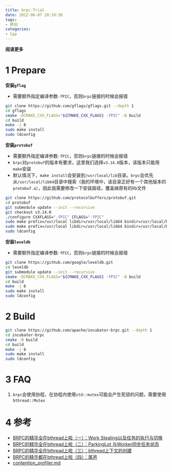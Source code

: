 ```yaml
---
title: brpc-Trial
date: 2022-06-07 20:10:30
tags: 
- 原创
categories: 
- Cpp
---
```


**阅读更多**

<!--more-->

# 1 Prepare

**安装`gflag`**

* 需要额外指定编译参数`-fPIC`，否则`brpc`链接的时候会报错

```sh
git clone https://github.com/gflags/gflags.git --depth 1
cd gflags
cmake -DCMAKE_CXX_FLAGS="${CMAKE_CXX_FLAGS} -fPIC" -B build
cd build
make -j 6
sudo make install
sudo ldconfig
```

**安装`protobuf`**

* 需要额外指定编译参数`-fPIC`，否则`brpc`链接的时候会报错
* `brpc`对`protobuf`的版本有要求，这里我们选择`v3.14.0`版本，该版本只能用`make`安装
* 默认情况下，`make install`会安装到`/usr/local/lib`目录。`brpc`会优先从`/usr/local/lib64`目录中搜索（我的环境中，该目录正好有一个其他版本的`protobuf.a`），因此我需要修改一下安装路径，覆盖掉原有的lib文件

```sh
git clone https://github.com/protocolbuffers/protobuf.git
cd protobuf
git submodule update --init --recursive
git checkout v3.14.0
./configure CXXFLAGS="-fPIC" CFLAGS="-fPIC"
sudo make prefix=/usr/local libdir=/usr/local/lib64 bindir=/usr/local/bin -j 6
sudo make prefix=/usr/local libdir=/usr/local/lib64 bindir=/usr/local/bin install
sudo ldconfig
```

**安装`leveldb`**

* 需要额外指定编译参数`-fPIC`，否则`brpc`链接的时候会报错

```sh
git clone https://github.com/google/leveldb.git
cd leveldb
git submodule update --init --recursive
cmake -DCMAKE_CXX_FLAGS="${CMAKE_CXX_FLAGS} -fPIC" -B build
cd build
make -j 6
sudo make install
sudo ldconfig
```

# 2 Build

```sh
git clone https://github.com/apache/incubator-brpc.git --depth 1
cd incubator-brpc
cmake -B build
cd build
make -j 6
sudo make install
sudo ldconfig
```

# 3 FAQ

1. `brpc`会使用协程，在协程内使用`std::mutex`可能会产生死锁的问题，需要使用`bthread::Mutex`

# 4 参考

* [BRPC的精华全在bthread上啦（一）：Work Stealing以及任务的执行与切换](https://zhuanlan.zhihu.com/p/294129746)
* [BRPC的精华全在bthread上啦（二）：ParkingLot 与Worker同步任务状态](https://zhuanlan.zhihu.com/p/346081659)
* [BRPC的精华全在bthread上啦（三）：bthread上下文的创建](https://zhuanlan.zhihu.com/p/347499412)
* [BRPC的精华都在bthread上啦（四）：尾声](https://zhuanlan.zhihu.com/p/350582218)
* [contention_profiler.md](https://github.com/apache/incubator-brpc/blob/master/docs/cn/contention_profiler.md)
